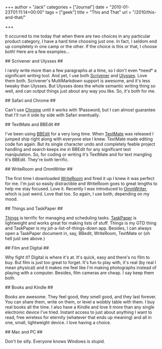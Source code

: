 +++
author = "Jack"
categories = ["Journal"]
date = "2010-01-23T01:11:14+00:00"
tags = ["geek"]
title = "This and That"
url = "/2010/this-and-that/"

+++

It occurred to me today that when there are two choices in any particular product category, I have a hard time choosing just one. In fact, I seldom end up completely in one camp or the other. If the choice is this or that, I choose both! Here are a few examples&#8230;

\## Scrivener and Ulysses ##

I rarely write more than a few paragraphs at a time, so I don't even \*need\* a significant writing tool. And yet, I use both [Scrivener][scriv] and [Ulysses][ulysses]. Love them both. Scrivener's MultiMarkdown support is awesome, and it's less tweaky than Ulysses. But Ulysses does the whole semantic writing thing so well, and can output things just about any way you like. So, it's both for me.

\## Safari and Chrome ##

Can't use [Chrome][chrome] until it works with 1Password, but I can almost guarantee that I'll run it side by side with Safari eventually.

\## TextMate and BBEdit ##

I've been using [BBEdit][bbedit] for a very long time. When [TextMate][tm] was released I jumped ship right along with everyone else I knew. TextMate made editing code fun again. But its single character undo and completely feeble project handling and search keeps me in BBEdit for any significant text manipulation. So, for coding or writing it's TextMate and for text mangling it's BBEdit. They're both terrific.

\## WriteRoom and OmmWriter ##

The first time I downloaded [WriteRoom][wr] and fired it up I knew it was perfect for me. I'm just so easily distractible and WriteRoom goes to great lengths to help me stay focused. Love it. Recently I was introduced to [OmmWriter][omm], which is just weird. Love that too. So again, I use both, depending on my mood.

\## Things and TaskPaper ##

[Things][things] is terrific for managing and scheduling tasks. [TaskPaper][tp] is lightweight and works great for making lists of stuff. Things is my GTD thing and TaskPaper is my jot-a-list-of-things-down app. Besides, I can always open a TaskPaper document in, say, BBedit, WriteRoom, TextMate or (oh hell just see above.)

\## Film and Digital ##

Why fight it? Digital is where it's at. It's quick, easy and there's no film to buy. But film is just too great to forget. It's fun to play with, it's real (by real I mean physical) and it makes me feel like I'm making photographs instead of playing with a computer. Besides, film cameras are cheap. I say keep them both.

\## Books and Kindle ##

Books are awesome. They feel good, they smell good, and they last forever. You can share them, write on them, or level a wobbly table with them. I buy real books all the time. I also have a Kindle and love it more than any single electronic device I've tried. Instant access to just about anything I want to read, free wireless for eternity (whatever that ends up meaning) and all in one, small, lightweight device. I love having a choice.

\## Mac and PC ##

Don't be silly. Everyone knows Windows is stupid.

[scriv]: http://www.literatureandlatte.com/scrivener.html
  
[ulysses]: http://www.the-soulmen.com/ulysses/
  
[chrome]: http://www.google.com/chrome/index.html
  
[bbedit]: http://www.barebones.com/products/bbedit/
  
[tm]: http://macromates.com/
  
[wr]: http://www.hogbaysoftware.com/products/writeroom
  
[omm]: http://www.ommwriter.com/
  
[things]: http://culturedcode.com/things/
  
[tp]: http://www.hogbaysoftware.com/products/taskpaper
